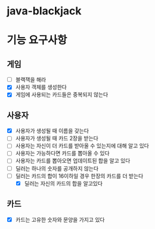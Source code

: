 # java-blackjack

# 기능 요구사항
## 게임
- [ ] 블랙잭을 해라
- [x] 사용자 객체를 생성한다
- [x] 게임에 사용되는 카드들은 중복되지 않는다

## 사용자
- [X] 사용자가 생성될 때 이름을 갖는다
- [ ] 사용자가 생성될 때 카드 2장을 받는다
- [ ] 사용자는 자신이 더 카드를 받아올 수 있는지에 대해 알고 있다
- [ ] 사용자는 가능하다면 카드를 뽑아올 수 있다
- [ ] 사용자는 카드를 뽑아오면 업데이트된 합을 알고 있다
- [ ] 딜러는 하나의 숫자를 공개하지 않는다
- [ ] 딜러는 카드의 합이 16이하일 경우 한장의 카드를 더 받는다
  - [x] 딜러는 자신의 카드의 합을 알고있다

## 카드
- [x] 카드는 고유한 숫자와 문양을 가지고 있다